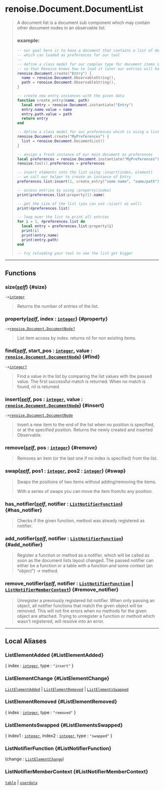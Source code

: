 # renoise.Document.DocumentList  
> A document list is a document sub component which may contain other document
> nodes in an observable list.
> 
> ### example:
> ```lua
> -- our goal here is to have a document that contains a list of documents
> -- which can loaded as preferences for our tool
> --
> -- define a class model for our complex type for document items in the list
> -- so that Renoise knows how to load it later our entries will have
> renoise.Document.create("Entry") {
>   name = renoise.Document.ObservableString(),
>   path = renoise.Document.ObservableString(),
> }
> 
> -- create new entry instances with the given data
> function create_entry(name, path)
>   local entry = renoise.Document.instantiate("Entry")
>   entry.name.value = name
>   entry.path.value = path
>   return entry
> end
> 
> -- define a class model for our preferences which is using a list of entries
> renoise.Document.create("MyPreferences") {
>   list = renoise.Document.DocumentList()
> }
> 
> -- assign a fresh instance of our main document as preferences
> local preferences = renoise.Document.instantiate("MyPreferences")
> renoise.tool().preferences = preferences
> 
> -- insert elements into the list using :insert(index, element)
> -- we call our helper to create an instance of Entry
> preferences.list:insert(1, create_entry("some name", "some/path"))
> 
> -- access entries by using :property(index)
> print(preferences.list:property(1).name)
> 
> -- get the size of the list (you can use :size() as well)
> print(#preferences.list)
> 
> -- loop over the list to print all entries
> for i = 1, #preferences.list do
>   local entry = preferences.list:property(i)
>   print(i)
>   print(entry.name)
>   print(entry.path)
> end
> 
> -- try reloading your tool to see the list get bigger
> ```  

<!-- toc -->
  

---  
## Functions
### size([*self*](../../API/builtins/self.md)) {#size}
`->`[`integer`](../../API/builtins/integer.md)  

> Returns the number of entries of the list.
### property([*self*](../../API/builtins/self.md), index : [`integer`](../../API/builtins/integer.md)) {#property}
`->`[`renoise.Document.DocumentNode`](../../API/renoise/renoise.Document.DocumentNode.md)[`?`](../../API/builtins/nil.md)  

> List item access by index. returns nil for non existing items.
### find([*self*](../../API/builtins/self.md), start_pos : [`integer`](../../API/builtins/integer.md), value : [`renoise.Document.DocumentNode`](../../API/renoise/renoise.Document.DocumentNode.md)) {#find}
`->`[`integer`](../../API/builtins/integer.md)[`?`](../../API/builtins/nil.md)  

> Find a value in the list by comparing the list values with the passed
> value. The first successful match is returned. When no match is found, nil
> is returned.
### insert([*self*](../../API/builtins/self.md), pos : [`integer`](../../API/builtins/integer.md), value : [`renoise.Document.DocumentNode`](../../API/renoise/renoise.Document.DocumentNode.md)) {#insert}
`->`[`renoise.Document.DocumentNode`](../../API/renoise/renoise.Document.DocumentNode.md)  

> Insert a new item to the end of the list when no position is specified, or
> at the specified position. Returns the newly created and inserted Observable.
### remove([*self*](../../API/builtins/self.md), pos : [`integer`](../../API/builtins/integer.md)) {#remove}
> Removes an item (or the last one if no index is specified) from the list.
### swap([*self*](../../API/builtins/self.md), pos1 : [`integer`](../../API/builtins/integer.md), pos2 : [`integer`](../../API/builtins/integer.md)) {#swap}
> Swaps the positions of two items without adding/removing the items.
> 
> With a series of swaps you can move the item from/to any position.
### has_notifier([*self*](../../API/builtins/self.md), notifier : [`ListNotifierFunction`](#ListNotifierFunction)) {#has_notifier}
> Checks if the given function, method was already registered as notifier.
### add_notifier([*self*](../../API/builtins/self.md), notifier : [`ListNotifierFunction`](#ListNotifierFunction)) {#add_notifier}
> Register a function or method as a notifier, which will be called as soon as
> the document lists layout changed. The passed notifier can either be a function
> or a table with a function and some context (an "object") -> method.
### remove_notifier([*self*](../../API/builtins/self.md), notifier : [`ListNotifierFunction`](#ListNotifierFunction) | [`ListNotifierMemberContext`](#ListNotifierMemberContext)) {#remove_notifier}
> Unregister a previously registered list notifier. When only passing an object,
> all notifier functions that match the given object will be removed.
> This will not fire errors when no methods for the given object are attached.
> Trying to unregister a function or method which wasn't registered, will resolve
> into an error.  



---  
## Local Aliases  
### ListElementAdded {#ListElementAdded}
{ index : [`integer`](../../API/builtins/integer.md), type : `"insert"` }  
  
  
### ListElementChange {#ListElementChange}
[`ListElementAdded`](#ListElementAdded) | [`ListElementRemoved`](#ListElementRemoved) | [`ListElementsSwapped`](#ListElementsSwapped)  
  
  
### ListElementRemoved {#ListElementRemoved}
{ index : [`integer`](../../API/builtins/integer.md), type : `"removed"` }  
  
  
### ListElementsSwapped {#ListElementsSwapped}
{ index1 : [`integer`](../../API/builtins/integer.md), index2 : [`integer`](../../API/builtins/integer.md), type : `"swapped"` }  
  
  
### ListNotifierFunction {#ListNotifierFunction}
(change : [`ListElementChange`](#ListElementChange))  
  
  
### ListNotifierMemberContext {#ListNotifierMemberContext}
[`table`](../../API/builtins/table.md) | [`userdata`](../../API/builtins/userdata.md)  
  
  

